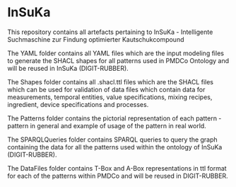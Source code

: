 # InSuKa
This repository contains all artefacts pertaining to InSuKa - Intelligente Suchmaschine zur Findung optimierter Kautschukcompound

The YAML folder contains all YAML files which are the input modeling files to generate the SHACL shapes for all patterns used in PMDCo Ontology and will be reused in InSuKa (DIGIT-RUBBER).

The Shapes folder contains all .shacl.ttl files which are the SHACL files which can be used for validation of data files which contain data for measurements, temporal entities, value specifications, mixing recipes, ingredient, device specifications and processes.

The Patterns folder contains the pictorial representation of each pattern - pattern in general and example of usage of the pattern in real world.

The SPARQLQueries folder contains SPARQL queries to query the graph containing the data for all the patterns used within the ontology of InSuKa (DIGIT-RUBBER).

The DataFiles folder contains T-Box and A-Box representations in ttl format for each of the patterns within PMDCo and will be reused in DIGIT-RUBBER.
